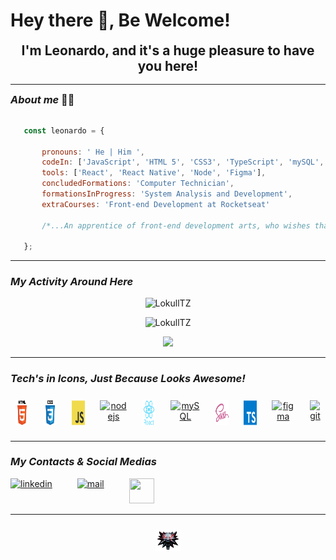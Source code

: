 <h1> Hey there 👋, Be Welcome! </h1>
<h2 style="text-align: center; margin: 1rem">I'm Leonardo, and it's a <strong>huge pleasure</strong> to have you here!</h2>
<hr/>
<h3 style="font-style: italic; font-weight: bold; display:inline;"> About me </h3> <h3 style="display:inline"> 🙋‍♂️ </h3> 

<div style="margin-top: 0.5rem;">

 ```javascript

    const leonardo = {

        pronouns: ' He | Him ',
        codeIn: ['JavaScript', 'HTML 5', 'CSS3', 'TypeScript', 'mySQL', 'Java'],
        tools: ['React', 'React Native', 'Node', 'Figma'],
        concludedFormations: 'Computer Technician',
        formationsInProgress: 'System Analysis and Development',
        extraCourses: 'Front-end Development at Rocketseat'

        /*...An apprentice of front-end development arts, who wishes that their codes be capable of helping the development environment grows even more...*/

    };

```
</div>
<hr/>
<h3 style="font-style: italic; font-weight: bold; margin-bottom: 1rem"> My Activity Around Here </h3>

<p align="center">
    <img src="https://github-profile-trophy.vercel.app/?username=LokullTZ&theme=monokai&margin-w=8-ma&title=Commits,Followers,Repositories,Stars&row=2&column=4&count_private=true" alt="LokullTZ" width="600"/>
</p>

<p align="center">
    <img src="https://github-readme-streak-stats.herokuapp.com/?user=LokullTZ&theme=monokai&count_private=true" alt="LokullTZ" width="600" />
</p>


<p align="center"> 
    <a href="https://github.com/Thalys-T"> 
        <img src="https://github-readme-stats.vercel.app/api?username=LokullTZ&show_icons&layout=compact&theme=monokai&include_all_commits=true&count_private=true" width="600"/>
        <!--<img height="180em" src="https://github-readme-stats.vercel.app/api/top-langs/?username=LokullTZ&layout=compact&langs_count=16&layout=compact&theme=monokai&count_private=true"/>-->
    </a>
</p>

<hr>

<h3 style="font-style: italic; font-weight: bold;"> Tech's in Icons, Just Because Looks Awesome!  </h3>
<p style="display: flex; gap: 1.5rem; padding: 0.5rem;" align="center">
    <a href="https://www.w3.org/html/" target="_blank" rel="noopener">
        <img src="https://raw.githubusercontent.com/devicons/devicon/master/icons/html5/html5-original-wordmark.svg" alt="html5" width="40" height="40"/> 
    </a>
    <a href="https://www.w3schools.com/css/" target="_blank" rel="noopener">
        <img src="https://raw.githubusercontent.com/devicons/devicon/master/icons/css3/css3-original-wordmark.svg" alt="css3" width="40" height="40"/>
    </a>
    <a href="https://developer.mozilla.org/en-US/docs/Web/JavaScript" target="_blank" rel="noopener">
        <img src="https://raw.githubusercontent.com/devicons/devicon/master/icons/javascript/javascript-original.svg" alt="javascript" width="40" height="40"/> 
    </a>
    <a href="https://nodejs.org" target="_blank" rel="noopener">
        <img src="https://cdn.worldvectorlogo.com/logos/nodejs-icon.svg" alt="nodejs" width="40" height="40"/>
    </a>
    <a href="https://reactjs.org/" target="_blank" rel="noopener">
        <img src="https://raw.githubusercontent.com/devicons/devicon/master/icons/react/react-original-wordmark.svg" alt="react" width="40" height="40"/>
    </a>
    <a href="https://www.mysql.com/" target="_blank" rel="noopener">
        <img src="https://www.vectorlogo.zone/logos/mysql/mysql-official.svg" alt="mySQL" width="70" height="40">
    </a>
    <a href="https://sass-lang.com" target="_blank" rel="noopener">
        <img src="https://raw.githubusercontent.com/devicons/devicon/master/icons/sass/sass-original.svg" alt="sass" width="40" height="40"/> 
    </a>
    <a href="https://www.typescriptlang.org/" target="_blank" rel="noopener">
        <img src="https://raw.githubusercontent.com/devicons/devicon/master/icons/typescript/typescript-original.svg" alt="typescript" width="40" height="40"/>
    </a>
    <a href="https://www.figma.com/" target="_blank" rel="noopener">
        <img src="https://www.vectorlogo.zone/logos/figma/figma-icon.svg" alt="figma" width="40" height="40"/> 
    </a>
    <a href="https://git-scm.com/" target="_blank" rel="noopener">
        <img src="https://www.vectorlogo.zone/logos/git-scm/git-scm-icon.svg" alt="git" width="40" height="40"/> 
    </a>

</p>

<hr>

<h3 style="font-style: italic; font-weight: bold"> My Contacts & Social Medias </h3>

<p style="margin-top: 1rem 0 1rem; display: flex; gap: 2.5rem;" align="center">
    <a href="https://www.linkedin.com/in/leonardo-ribeiro-de-oliveira-41b00b116/" target="_blank">
        <img src="https://raw.githubusercontent.com/gauravghongde/social-icons/9d939e1c5b7ea4a24ac39c3e4631970c0aa1b920/SVG/Color/LinkedIN.svg" width="40" height="40" alt="linkedin"/>
    </a>
    <a href="mailto:leonardoriboliveira@gmail.com" target="_blank">
        <img src="https://raw.githubusercontent.com/gauravghongde/social-icons/9d939e1c5b7ea4a24ac39c3e4631970c0aa1b920/SVG/Color/Gmail.svg" width="40" height="40" alt="mail"/>
    </a>
    <a href="https://www.instagram.com/leonariboliveira/" target="_blank">
        <img src="https://raw.githubusercontent.com/gauravghongde/social-icons/9d939e1c5b7ea4a24ac39c3e4631970c0aa1b920/SVG/Color/Instagram.svg" width="40" height="40"/>
    </a>
</p>

<hr>

<p align="center" style="margin: 1.5rem">
    <a href="https://steamcommunity.com/profiles/76561198201524799/">
        <img src="./wolf.png">
    </a>
</p>






<!---
LokullTZ/LokullTZ is a ✨ special ✨ repository because its `README.md` (this file) appears on your GitHub profile.
You can click the Preview link to take a look at your changes.
--->


